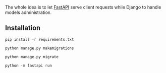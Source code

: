 The whole idea is to let [FastAPI](https://fastapi.tiangolo.com) serve client requests while Django to handle models administration.

## Installation

```shell
pip install -r requirements.txt

python manage.py makemigrations

python manage.py migrate

python -m fastapi run
```

